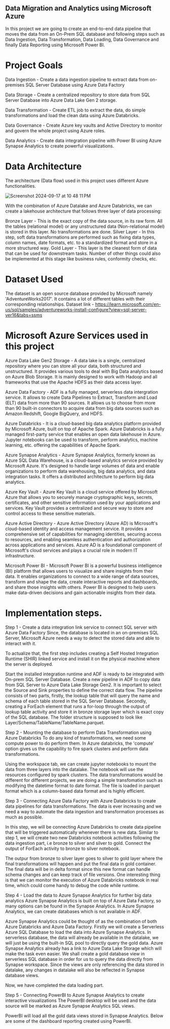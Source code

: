 ## Data Migration and Analytics using Microsoft Azure

In this project we are going to create an end-to-end data pipeline that moves the data from an On-Prem SQL database and following steps such as Data Ingestion, Data Transformation, Data Loading, Data Governance and finally Data Reporting using Microsoft Power BI.

# Project Goals

Data Ingestion - Create a data ingestion pipeline to extract data from on-premises SQL Server Database using Azure Data Factory

Data Storage - Create a centralized repository to store data from SQL Server Database into Azure Data Lake Gen 2 storage.

Data Transformation - Create ETL job to extract the data, do simple transformations and load the clean data using Azure Databricks.

Data Governance - Create Azure key vaults and Active Directory to monitor and govern the whole project using Azure roles.

Data Analytics - Create data integration pipeline with Power BI using Azure Synapse Analytics to create powerful visualizations.


# Data Architecture

The architecture (Data flow) used in this project uses different Azure functionalities.


![Screenshot 2024-09-17 at 10 48 11 PM](https://github.com/user-attachments/assets/9e7f3530-7e5b-48b1-a671-e99382ec658e)



With the combination of Azure Datalake and Azure Databricks, we can create a lakehouse architecture that follows three layer of data processing:

Bronze Layer - This is the exact copy of the data source, in its raw form. All the tables (relational model) or any unstructured data (Non-relational model) is stored in this layer. No transformations are done.
Silver Layer - In this step, soft data transformations are performed such as fixing data types, column names, date formats, etc. to a standardized format and store in a more structured way.
Gold Layer - This layer is the cleanest form of data that can be used for downstream tasks. Number of other things could also be implemented at this stage like business rules, conformity checks, etc.


# Dataset Used

The dataset is an open source database provided by Microsoft namely 'AdventureWorks2017'. It contains a lot of different tables with their corresponding relationships. Dataset link - https://learn.microsoft.com/en-us/sql/samples/adventureworks-install-configure?view=sql-server-ver16&tabs=ssms



# Microsoft Azure Services used in this project

Azure Data Lake Gen2 Storage - A data lake is a single, centralized repository where you can store all your data, both structured and unstructured. It provides various tools to deal with Big Data analytics based on Azure Blob Storage. It is mainly designed to work with Hadoop and all frameworks that use the Apache HDFS as their data access layer.

Azure Data Factory - ADF is a fully managed, serverless data intergration service. It allows to create Data Pipelines to Extract, Transform and Load (ELT) data from more than 90 sources. It allows us to choose from more than 90 built-in connectors to acquire data from big data sources such as Amazon Redshift, Google BigQuery, and HDFS.

Azure Databricks - It is a cloud-based big data analytics platform provided by Microsoft Azure, built on top of Apache Spark. Azure Databricks is a fully managed first-party service that enables an open data lakehouse in Azure. Jupyter notebooks can be used to transform, perform analytics, machine learning, etc. offering the capabilities of Apache Spark.

Azure Synapse Analytics - Azure Synapse Analytics, formerly known as Azure SQL Data Warehouse, is a cloud-based analytics service provided by Microsoft Azure. It's designed to handle large volumes of data and enable organizations to perform data warehousing, big data analytics, and data integration tasks. It offers a distributed architecture to perform big data analytics.

Azure Key Vault - Azure Key Vault is a cloud service offered by Microsoft Azure that allows you to securely manage cryptographic keys, secrets, certificates, and other sensitive information used by your applications and services. Key Vault provides a centralized and secure way to store and control access to these sensitive materials.

Azure Active Directory - Azure Active Directory (Azure AD) is Microsoft's cloud-based identity and access management service. It provides a comprehensive set of capabilities for managing identities, securing access to resources, and enabling seamless authentication and authorization across applications and services. Azure AD is a foundational component of Microsoft's cloud services and plays a crucial role in modern IT infrastructure.

Microsoft Power BI - Microsoft Power BI is a powerful business intelligence (BI) platform that allows users to visualize and share insights from their data. It enables organizations to connect to a wide range of data sources, transform and shape the data, create interactive reports and dashboards, and share those insights with others. Power BI is designed to help users make data-driven decisions and gain actionable insights from their data.



# Implementation steps.

Step 1 - Create a data integration link service to connect SQL server with Azure Data Factory Since, the database is located in an on-premises SQL Server, Microsoft Azure needs a way to detect the stored data and able to interact with it.


To actualize that, the first step includes creating a Self Hosted Integration Runtime (SHIR) linked service and install it on the physical machine where the server is deployed.


Start the installed integration runtime and ADF is ready to be integrated with On-prem SQL Server Database. Create a new pipeline in ADF to copy data from SQL Server to Azure Data Lake Storage Gen2. It is important to select the Source and Sink properties to define the correct data flow. The pipeline consists of two parts, firstly, the lookup table that will query the name and schema of each table stored in the SQL Server Database. Secondly, creating a ForEach element that runs a for-loop through the output of lookup table activity and store it in bronze storage layer which is exact copy of the SQL database. The folder structure is supposed to look like Layer/Schema/TableName/TableName.parquet.




Step 2 - Mounting the database to perform Data Transformation using Azure Databricks To do any kind of transformations, we need some compute power to do perform them. In Azure databricks, the 'compute' option gives us the capability to fire spark clusters and perform data transformations.



Using the workspace tab, we can create jupyter notebooks to mount the data from three layers into the datalake. The notebook will use the resources configured by spark clusters. The data transformations would be different for different projects, we are doing a simple transfomation such as modifying the datetime format to date format. The file is loaded in parquet format which is a column-based data format and is highly efficient.

Step 3 - Connecting Azure Data Factory with Azure Databricks to create data pipelines for data transformations. The data is ever increasing and we need a way to automate the data ingestion and transformation processes as much as possible.


In this step, we will be connecting Azure Databricks to create data pipeline that will be triggered automatically whenever there is new data. Similar to step 1, we will create two new Databricks notebook activities following the data ingestion part, i.e bronze to silver and silver to gold. Connect the output of ForEach activity to bronze to silver notebook.


The outpur from bronze to silver layer goes to silver to gold layer where the final transformations will happen and put the final data in gold container. The final data will be in delta format since this new format can handle schema changes and can keep track of file versions. One interesting thing is that we can monitor the execution of Azure Databricks notebook in real time, which could come handy to debug the code while runtime.

Step 4 - Load the data to Azure Synapse Analytics for further big data analytics Azure Synapse Analytics is built on top of Azure Data Factory, so many options can be found in the Synapse Analytics. In Azure Synapse Analytics, we can create databases which is not available in ADF.


Azure Synapse Analytics could be thought of as the combination of both Azure Databricks and Azure Data Factory. Firstly we will create a Serverless Azure SQL Database to load the data into Azure Synapse Analytics. In serverless database, the data will already be available in the datalake, we will just be using the built-in SQL pool to directly query the gold data. Azure Synapse Analytics already has a link to Azure Data Lake Storage which will make the task even easier. We shall create a gold database view in serverless SQL database in order for us to query the data directly from Synapse workspace. Since the views are only referencing the data stored in datalake, any changes in datalake will also be reflected in Synapse database views.


Now, we have completed the data loading part.

Step 5 - Connecting PowerBI to Azure Synapse Analytics to create interactive visualizations The PowerBI desktop will be used and the data source will be marked as Azure Synapse Analytics SQL views.


PowerBI will load all the gold data views stored in Synapse Analytics. Below are some of the dashboard reporting created using PowerBI.




